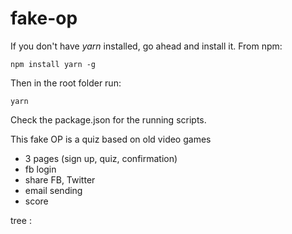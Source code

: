 # fake-op

If you don't have *yarn* installed, go ahead and install it.
From npm:

```
npm install yarn -g
```

Then in the root folder run:

```
yarn
```

Check the package.json for the running scripts.

This fake OP is a quiz based on old video games

- 3 pages (sign up, quiz, confirmation)
- fb login
- share FB, Twitter
- email sending
- score

tree :
